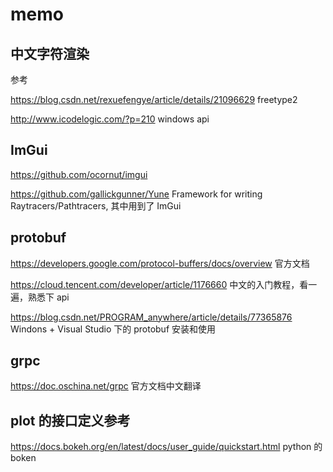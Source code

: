 # memo

## 中文字符渲染

参考

https://blog.csdn.net/rexuefengye/article/details/21096629
freetype2

http://www.icodelogic.com/?p=210
windows api


## ImGui

https://github.com/ocornut/imgui


https://github.com/gallickgunner/Yune
Framework for writing Raytracers/Pathtracers, 其中用到了 ImGui


## protobuf

https://developers.google.com/protocol-buffers/docs/overview
官方文档

https://cloud.tencent.com/developer/article/1176660
中文的入门教程，看一遍，熟悉下 api

https://blog.csdn.net/PROGRAM_anywhere/article/details/77365876
Windons + Visual Studio 下的 protobuf 安装和使用


## grpc

https://doc.oschina.net/grpc
官方文档中文翻译


## plot 的接口定义参考

https://docs.bokeh.org/en/latest/docs/user_guide/quickstart.html
python 的 boken
